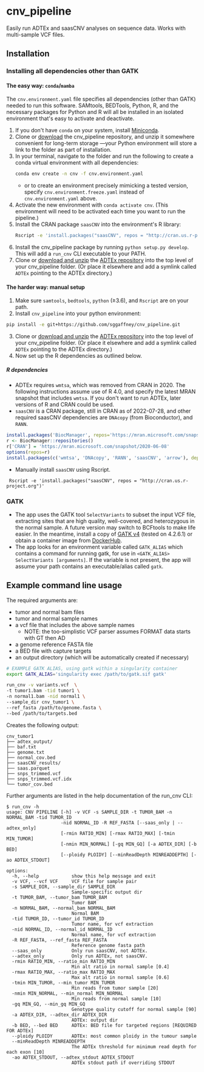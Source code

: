 # cnv_pipeline

Easily run ADTEx and saasCNV analyses on sequence data. Works with multi-sample 
VCF files.

## Installation

### Installing all dependencies other than GATK

#### The easy way: `conda`/`mamba` 

The `cnv.environment.yaml` file specifies all dependencies (other than GATK) 
needed to run this software. SAMtools, BEDTools, Python, R, and the necessary 
packages for Python and R will all be installed in an isolated environment that's
easy to activate and deactivate.

1. If you don't have `conda` on your system, install [Miniconda](https://docs.conda.io/en/latest/miniconda.html).  
2. Clone or [download](https://github.com/Townsend-Lab-Yale/cnv_pipeline/archive/main.zip) 
    the cnv_pipeline repository, and unzip it somewhere convenient for long-term storage
    —your Python environment will store a link to the folder as part of installation.
3. In your terminal, navigate to the folder and run the following to create a 
    conda virtual environment with all dependencies:
    ```bash
    conda env create -n cnv -f cnv.environment.yaml
    ```
    - or to create an environment precisely mimicking a tested version, specify 
    `cnv.environment.freeze.yaml` instead of `cnv.environment.yaml` above. 
4. Activate the new environment with `conda activate cnv`. (This environment
    will need to be activated each time you want to run the pipeline.)
5. Install the CRAN package `saasCNV` into the environment's R library: 
    ```bash
    Rscript -e 'install.packages("saasCNV", repos = "http://cran.us.r-project.org")'
    ```
6. Install the cnv_pipeline package by running `python setup.py develop`. This 
    will add a `run_cnv` CLI executable to your PATH.
7. Clone or [download and unzip](https://github.com/Townsend-Lab-Yale/ADTEx/archive/master.zip) 
    the [ADTEx repository](https://github.com/Townsend-Lab-Yale/ADTEx) into the top
    level of your cnv_pipeline folder. (Or place it elsewhere and add a symlink 
    called `ADTEx` pointing to the ADTEx directory.)


#### The harder way: manual setup

1. Make sure `samtools`, `bedtools`, `python` (≥3.6), and `Rscript` are on your path.
2. Install `cnv_pipeline` into your python environment:
```bash
pip install -e git+https://github.com/sggaffney/cnv_pipeline.git
```
3. Clone or [download and unzip](https://github.com/Townsend-Lab-Yale/ADTEx/archive/master.zip) 
    the [ADTEx repository](https://github.com/Townsend-Lab-Yale/ADTEx) into the top
    level of your cnv_pipeline folder. (Or place it elsewhere and add a symlink 
    called `ADTEx` pointing to the ADTEx directory.)
4. Now set up the R dependencies as outlined below. 

##### R dependencies

- ADTEx requires `wmtsa`, which was removed from CRAN in 2020. The following 
    instructions assume use of R 4.0, and specify the latest MRAN snapshot that
    includes `wmtsa`. If you don't want to run ADTEx, later versions of R and 
    CRAN could be used.
- `saasCNV` is a CRAN package, still in CRAN as of 2022-07-28, and other required 
    saasCNV dependencies are `DNAcopy` (from Bioconductor), and `RANN`.

```R
install.packages('BiocManager', repos='https://mran.microsoft.com/snapshot/2020-06-08')
r <- BiocManager::repositories()
r['CRAN'] = 'https://mran.microsoft.com/snapshot/2020-06-08'
options(repos=r)
install.packages(c('wmtsa', 'DNAcopy', 'RANN', 'saasCNV', 'arrow'), dependencies=TRUE)
```

- Manually install `saasCNV` using Rscript.
```shell
 Rscript -e 'install.packages("saasCNV", repos = "http://cran.us.r-project.org")'
```

### GATK

- The app uses the GATK tool `SelectVariants` to subset the input VCF file, extracting 
sites that are high quality, well-covered, and heterozygous in the normal sample.
A future version may switch to BCFtools to make life easier. In the meantime, install 
a copy of [GATK v4](https://github.com/broadinstitute/gatk) (tested on 4.2.6.1) 
or obtain a container image from 
[DockerHub](https://hub.docker.com/r/broadinstitute/gatk/).
- The app looks for an environment variable called `GATK_ALIAS` which contains a 
  command for running gatk, for use in `<GATK_ALIAS> SelectVariants [arguments]`.
  If the variable is not present, the app will assume your path contains an 
  executable/alias called `gatk`.


## Example command line usage

The required arguments are:
- tumor and normal bam files
- tumor and normal sample names
- a vcf file that includes the above sample names
    - NOTE: the too-simplistic VCF parser assumes FORMAT data starts with GT then AD
- a genome reference FASTA file
- a BED file with capture targets
- an output directory (which will be automatically created if necessary)

```bash
# EXAMPLE GATK ALIAS, using gatk within a singularity container
export GATK_ALIAS='singularity exec /path/to/gatk.sif gatk'

run_cnv -v variants.vcf  \
-t tumor1.bam -tid tumor1 \
-n normal1.bam -nid normal1 \
--sample_dir cnv_tumor1 \
--ref_fasta /path/to/genome.fasta \
--bed /path/to/targets.bed
```

Creates the following output:
```
cnv_tumor1
├── adtex_output/
├── baf.txt
├── genome.txt
├── normal_cov.bed
├── saasCNV_results/
├── saas.parquet
├── snps_trimmed.vcf
├── snps_trimmed.vcf.idx
└── tumor_cov.bed
```

Further arguments are listed in the help documentation of the run_cnv CLI:
```
$ run_cnv -h
usage: CNV PIPELINE [-h] -v VCF -s SAMPLE_DIR -t TUMOR_BAM -n NORMAL_BAM -tid TUMOR_ID
                    -nid NORMAL_ID -R REF_FASTA [--saas_only | --adtex_only]
                    [-rmin RATIO_MIN] [-rmax RATIO_MAX] [-tmin MIN_TUMOR]
                    [-nmin MIN_NORMAL] [-gq MIN_GQ] [-a ADTEX_DIR] [-b BED]
                    [--ploidy PLOIDY] [--minReadDepth MINREADDEPTH] [-ao ADTEX_STDOUT]

options:
  -h, --help            show this help message and exit
  -v VCF, --vcf VCF     VCF file for sample pair
  -s SAMPLE_DIR, --sample_dir SAMPLE_DIR
                        Sample-specific output dir
  -t TUMOR_BAM, --tumor_bam TUMOR_BAM
                        Tumor BAM
  -n NORMAL_BAM, --normal_bam NORMAL_BAM
                        Normal BAM
  -tid TUMOR_ID, --tumor_id TUMOR_ID
                        Tumor name, for vcf extraction
  -nid NORMAL_ID, --normal_id NORMAL_ID
                        Normal name, for vcf extraction
  -R REF_FASTA, --ref_fasta REF_FASTA
                        Reference genome fasta path
  --saas_only           Only run saasCNV, not ADTEx.
  --adtex_only          Only run ADTEx, not saasCNV.
  -rmin RATIO_MIN, --ratio_min RATIO_MIN
                        Min alt ratio in normal sample [0.4]
  -rmax RATIO_MAX, --ratio_max RATIO_MAX
                        Max alt ratio in normal sample [0.6]
  -tmin MIN_TUMOR, --min_tumor MIN_TUMOR
                        Min reads from tumor sample [20]
  -nmin MIN_NORMAL, --min_normal MIN_NORMAL
                        Min reads from normal sample [10]
  -gq MIN_GQ, --min_gq MIN_GQ
                        Genotype quality cutoff for normal sample [90]
  -a ADTEX_DIR, --adtex_dir ADTEX_DIR
                        ADTEx: output dir
  -b BED, --bed BED     ADTEx: BED file for targeted regions [REQUIRED FOR ADTEx]
  --ploidy PLOIDY       ADTEx: most common ploidy in the tumour sample
  --minReadDepth MINREADDEPTH
                        The ADTEx threshold for minimum read depth for each exon [10]
  -ao ADTEX_STDOUT, --adtex_stdout ADTEX_STDOUT
                        ADTEx stdout path if overriding STDOUT
```
